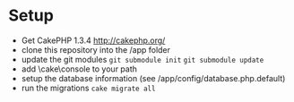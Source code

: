 Setup
==

* Get CakePHP 1.3.4 <http://cakephp.org/>
* clone this repository into the /app folder
* update the git modules `git submodule init` `git submodule update`
* add \cake\console to your path
* setup the database information (see /app/config/database.php.default)
* run the migrations `cake migrate all`